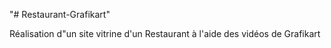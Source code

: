 "# Restaurant-Grafikart"

Réalisation d"un site vitrine d'un Restaurant à l'aide des vidéos de Grafikart
